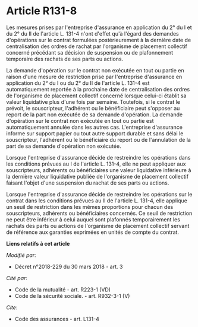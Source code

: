 # Article R131-8

Les mesures prises par l'entreprise d'assurance en application du 2° du I et du 2° du II de l'article L. 131-4 n'ont d'effet
qu'à l'égard des demandes d'opérations sur le contrat formulées postérieurement à la dernière date de centralisation des
ordres de rachat par l'organisme de placement collectif concerné précédant sa décision de suspension ou de plafonnement
temporaire des rachats de ses parts ou actions.

La demande d'opération sur le contrat non exécutée en tout ou partie en raison d'une mesure de restriction prise par
l'entreprise d'assurance en application du 2° du I ou du 2° du II de l'article L. 131-4 est automatiquement reportée à la
prochaine date de centralisation des ordres de l'organisme de placement collectif concerné lorsque celui-ci établit sa valeur
liquidative plus d'une fois par semaine. Toutefois, si le contrat le prévoit, le souscripteur, l'adhérent ou le bénéficiaire
peut s'opposer au report de la part non exécutée de sa demande d'opération. La demande d'opération sur le contrat non
exécutée en tout ou partie est automatiquement annulée dans les autres cas. L'entreprise d'assurance informe sur support
papier ou tout autre support durable et sans délai le souscripteur, l'adhérent ou le bénéficiaire du report ou de
l'annulation de la part de sa demande d'opération non exécutée.

Lorsque l'entreprise d'assurance décide de restreindre les opérations dans les conditions prévues au I de l'article L. 131-4,
elle ne peut appliquer aux souscripteurs, adhérents ou bénéficiaires une valeur liquidative inférieure à la dernière valeur
liquidative publiée de l'organisme de placement collectif faisant l'objet d'une suspension du rachat de ses parts ou actions.

Lorsque l'entreprise d'assurance décide de restreindre les opérations sur le contrat dans les conditions prévues au II de
l'article L. 131-4, elle applique un seuil de restriction dans les mêmes proportions pour chacun des souscripteurs, adhérents
ou bénéficiaires concernés. Ce seuil de restriction ne peut être inférieur à celui auquel sont plafonnés temporairement les
rachats des parts ou actions de l'organisme de placement collectif servant de référence aux garanties exprimées en unités de
compte du contrat.

**Liens relatifs à cet article**

_Modifié par_:

  - Décret n°2018-229 du 30 mars 2018 - art. 3

_Cité par_:

  - Code de la mutualité - art. R223-1 (VD)
  - Code de la sécurité sociale. - art. R932-3-1 (V)

_Cite_:

  - Code des assurances - art. L131-4

